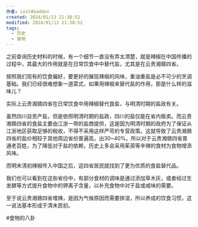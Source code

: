 ```yaml
---
作者: LostAbaddon
created: 2024/01/13 21:38:52
modified: 2024/01/13 21:38:52
tags:
  - 历史
  - 食物
---
```


之前查询历史材料的时候，有一个细节一直没有弄太清楚，就是辣椒在中国传播的过程中，其最大的作用就是在日常饮食中中替代盐，尤其是在云贵湘赣四省。

按照我们现有的饮食偏好，要更好的展现辣椒的风味，重油重盐是必不可少的烹调基础。我们已经很难想象一道菜式，如果用辣椒来替代盐的作用，那是什么样的滋味儿？

实际上云贵湘赣四省在日常饮食中用辣椒替代食盐，与明清时期的盐政有关。

虽然四川自贡产盐，但是依照明清时期的盐政，四川的盐仅能在省内贩卖。而云贵湘赣四省的食盐主要由江浙一带的盐商提供，这是因为明清时期的政府为了保证从江浙地区获取足够的税收，不得不采用这样严苛的专营政策。这就导致了云贵湘赣四省的盐价相较于其他周边省份普遍高，出30~40%。所以对于云贵湘赣四省普通老百姓，为了降低对于盐的依赖，历史上多会采用茱萸等辛辣的食材为食物增添风味。

而明末清初辣椒传入中国之后，这四省居民就找到了更为优质的食盐替代品。

我们也可以看到在这些省份中，有部分食材的调味是通过添加草木灰，或者经过生发酵等方式提升食物中的钾离子含量，以补充食物中对于盐或咸味的需要。

至于说云贵湘赣四省嗜辣，是因为气候原因而需要排湿，所以养成的饮食习惯，这一说法基本形成于清末民初。

#食物的八卦 